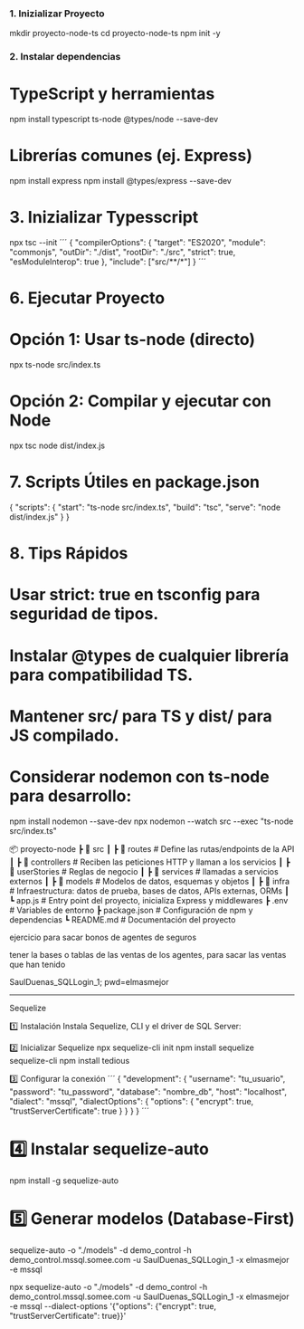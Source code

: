 
### 1. Inizializar Proyecto
mkdir proyecto-node-ts
cd proyecto-node-ts
npm init -y

### 2. Instalar dependencias

# TypeScript y herramientas
npm install typescript ts-node @types/node --save-dev


# Librerías comunes (ej. Express)
npm install express
npm install @types/express --save-dev

# 3. Inizializar Typesscript
npx tsc --init
´´´
    {
    "compilerOptions": {
    "target": "ES2020",
    "module": "commonjs",
    "outDir": "./dist",
    "rootDir": "./src",
    "strict": true,
    "esModuleInterop": true
    },
    "include": ["src/**/*"]
    }
´´´

# 6. Ejecutar Proyecto

# Opción 1: Usar ts-node (directo)
npx ts-node src/index.ts

# Opción 2: Compilar y ejecutar con Node

npx tsc
node dist/index.js


# 7. Scripts Útiles en package.json

{
"scripts": {
"start": "ts-node src/index.ts",
"build": "tsc",
"serve": "node dist/index.js"
}
}

# 8. Tips Rápidos

# Usar strict: true en tsconfig para seguridad de tipos.

# Instalar @types de cualquier librería para compatibilidad TS.

# Mantener src/ para TS y dist/ para JS compilado.

# Considerar nodemon con ts-node para desarrollo:

npm install nodemon --save-dev
npx nodemon --watch src --exec "ts-node src/index.ts"


📦 proyecto-node
 ┣ 📂 src
 ┃ ┣ 📂 routes        # Define las rutas/endpoints de la API
 ┃ ┣ 📂 controllers   # Reciben las peticiones HTTP y llaman a los servicios
 ┃ ┣ 📂 userStories   # Reglas de negocio
 ┃ ┣ 📂 services      # llamadas a servicios externos
 ┃ ┣ 📂 models        # Modelos de datos, esquemas y objetos
 ┃ ┣ 📂 infra         # Infraestructura: datos de prueba, bases de datos, APIs externas, ORMs
 ┃ ┗ app.js           # Entry point del proyecto, inicializa Express y middlewares
 ┣ .env                # Variables de entorno
 ┣ package.json        # Configuración de npm y dependencias
 ┗ README.md           # Documentación del proyecto





 ejercicio para sacar bonos de agentes de seguros

 tener la bases o tablas de las ventas de los agentes, para sacar las ventas que han tenido

 SaulDuenas_SQLLogin_1;
 pwd=elmasmejor


 ----------------------

 Sequelize

 1️⃣ Instalación
 Instala Sequelize, CLI y el driver de SQL Server:

2️⃣ Inicializar Sequelize
npx sequelize-cli init
npm install sequelize sequelize-cli
npm install tedious



 3️⃣ Configurar la conexión
 ´´´
 {
  "development": {
    "username": "tu_usuario",
    "password": "tu_password",
    "database": "nombre_db",
    "host": "localhost",
    "dialect": "mssql",
    "dialectOptions": {
      "options": {
        "encrypt": true,
        "trustServerCertificate": true
      }
    }
  }
}
´´´

# 4️⃣ Instalar sequelize-auto
npm install -g sequelize-auto
# 5️⃣ Generar modelos (Database-First)
 sequelize-auto -o "./models" -d demo_control -h demo_control.mssql.somee.com -u SaulDuenas_SQLLogin_1 -x elmasmejor -e mssql


npx sequelize-auto -o "./models" -d demo_control -h demo_control.mssql.somee.com -u SaulDuenas_SQLLogin_1 -x elmasmejor -e mssql --dialect-options '{"options": {"encrypt": true, "trustServerCertificate": true}}'
  

